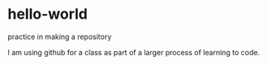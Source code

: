 # hello-world
practice in making a repository


I am using github for a class as part of a larger process of learning to code.
